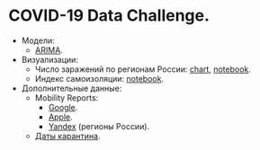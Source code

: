 COVID-19 Data Challenge.
========================

- Модели:
    - [ARIMA](/notebooks/models/ARIMA.ipynb).
- Визуализации:
    - Число заражений по регионам России: [chart](https://public.flourish.studio/visualisation/2027941/), [notebook](/notebooks/visualizations/BarChartRace.ipynb).
    - Индекс самоизоляции: [notebook](/notebooks/visualizations/Isolation.ipynb).
- Дополнительные данные:
    - Mobility Reports:
        - [Google](/data/mobility-google.csv).
        - [Apple](/data/mobility-apple.csv).
        - [Yandex](/data/mobility-yandex.csv) (регионы России).
    - [Даты карантина](/data/quarantine.csv).
